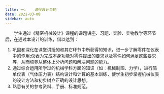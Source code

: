 ```yaml
---
title: 一、	课程设计目的
date: 2021-03-08
sidebar: auto
---
```


&emsp;&emsp;学生通过《精密机械设计》课程的课题讲座、习题、实验、实物教学等环节后，在通过本设计的训练，借以达到：

1. 巩固和深化在课堂讲授的和其它环节中所获得的知识，进一步了解零件在仪表中的作用;仪表为完成本身功能对零件提出的要求以及零件如何满足这些要求等，从而培养从整体上分析问题和解决问题的能力。
2. 通过综合运用所学过的机械学科方面的知识（如：机械制图、力学），进行简单仪表（气体压力表）结构设计和计算的基本训练，使学生初步掌握机械仪表的设计方法和初步树立正确的设计思想。
3. 熟悉有关的参考资料、手册、标准规范。
